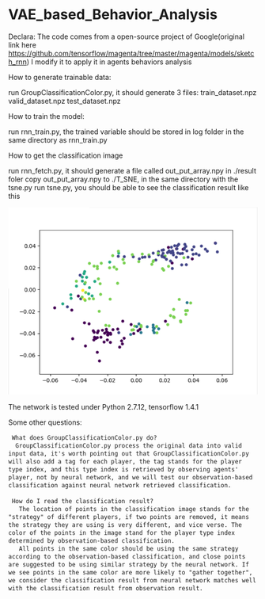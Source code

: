 # VAE_based_Behavior_Analysis
Declara: The code comes from a open-source project of Google(original link here https://github.com/tensorflow/magenta/tree/master/magenta/models/sketch_rnn)
I modify it to apply it in agents behaviors analysis

How to generate trainable data:

  run GroupClassificationColor.py, it should generate 3 files: 
  train_dataset.npz
  valid_dataset.npz
  test_dataset.npz

How to train the model:

  run rnn_train.py, the trained variable should be stored in log folder in the same directory as rnn_train.py

How to get the classification image

  run rnn_fetch.py, it should generate a file called out_put_array.npy in ./result foler
  copy out_put_array.npy to ./T_SNE, in the same directory with the tsne.py
  run tsne.py, you should be able to see the classification result like this

![image](https://github.com/fhbzc/VAE_based_Behavior_Analysis/blob/master/Images/READMEIMAGE.jpg)


The network is tested under Python 2.7.12, tensorflow 1.4.1

Some other questions:
     
     What does GroupClassificationColor.py do?
      GroupClassificationColor.py process the original data into valid input data, it's worth pointing out that GroupClassificationColor.py will also add a tag for each player, the tag stands for the player type index, and this type index is retrieved by observing agents' player, not by neural network, and we will test our observation-based classification against neural network retrieved classification.
     
     How do I read the classification result?
       The location of points in the classification image stands for the "strategy" of different players, if two points are removed, it means the strategy they are using is very different, and vice verse. The color of the points in the image stand for the player type index determined by observation-based classification.
       All points in the same color should be using the same strategy according to the observation-based classification, and close points are suggested to be using similar strategy by the neural network. If we see points in the same color are more likely to "gather together", we consider the classification result from neural network matches well with the classification result from observation result.      

       
